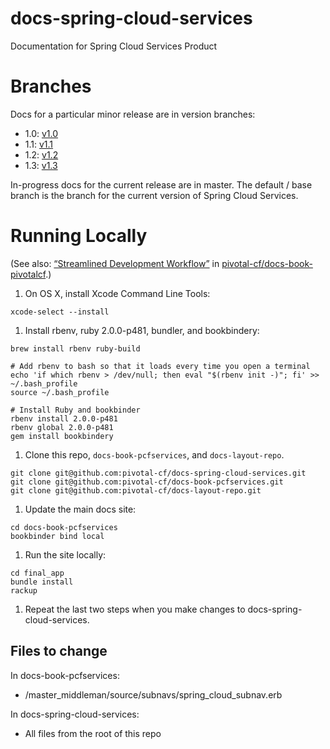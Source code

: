 # docs-spring-cloud-services
Documentation for Spring Cloud Services Product

# Branches

Docs for a particular minor release are in version branches:

* 1.0: [v1.0](https://github.com/pivotal-cf/docs-spring-cloud-services/tree/v1.0)
* 1.1: [v1.1](https://github.com/pivotal-cf/docs-spring-cloud-services/tree/v1.1)
* 1.2: [v1.2](https://github.com/pivotal-cf/docs-spring-cloud-services/tree/v1.2)
* 1.3: [v1.3](https://github.com/pivotal-cf/docs-spring-cloud-services/tree/v1.3)

In-progress docs for the current release are in master. The default / base branch is the branch for the current version of Spring Cloud Services.

# Running Locally

(See also: [&#8220;Streamlined Development Workflow&#8221;](https://github.com/pivotal-cf/docs-book-pivotalcf#streamlined-development-workflow) in [pivotal-cf/docs-book-pivotalcf](https://github.com/pivotal-cf/docs-book-pivotalcf).)

1. On OS X, install Xcode Command Line Tools:

  ```
xcode-select --install
  ```

1. Install rbenv, ruby 2.0.0-p481, bundler, and bookbindery:
  
  ```
brew install rbenv ruby-build

# Add rbenv to bash so that it loads every time you open a terminal
echo 'if which rbenv > /dev/null; then eval "$(rbenv init -)"; fi' >> ~/.bash_profile
source ~/.bash_profile

# Install Ruby and bookbinder
rbenv install 2.0.0-p481
rbenv global 2.0.0-p481
gem install bookbindery
  ```
  
1. Clone this repo, `docs-book-pcfservices`, and `docs-layout-repo`.
  
  ```
git clone git@github.com:pivotal-cf/docs-spring-cloud-services.git
git clone git@github.com:pivotal-cf/docs-book-pcfservices.git
git clone git@github.com:pivotal-cf/docs-layout-repo.git
  ```

1. Update the main docs site:
  
  ```
cd docs-book-pcfservices
bookbinder bind local
  ```
  
1. Run the site locally:

  ```
cd final_app
bundle install
rackup
  ```
  
1. Repeat the last two steps when you make changes to docs-spring-cloud-services.

## Files to change

In docs-book-pcfservices:
- /master_middleman/source/subnavs/spring_cloud_subnav.erb

In docs-spring-cloud-services:
- All files from the root of this repo



